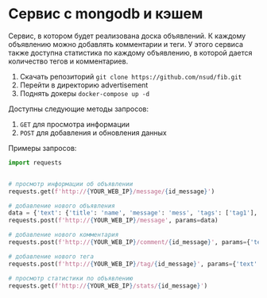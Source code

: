 # Сервис с mongodb и кэшем

Cервис, в котором будет реализована доска объявлений. К каждому объявлению можно добавлять комментарии и теги. У этого сервиса также доступна статистика по каждому объявлению, в которой дается количество тегов и комментариев.

1. Скачать репозиторий `git clone https://github.com/nsud/fib.git`
2. Перейти в директорию advertisement
3. Поднять докеры `docker-compose up -d`

Доступны следующие методы запросов:
1. `GET` для просмотра информации
2. `POST` для добавления и обновления данных

Примеры запросов:

```python
import requests


# просмотр информации об объявлении
requests.get(f'http://{YOUR_WEB_IP}/message/{id_message}') 

# добавление нового объявления
data = {'text': {'title': 'name', 'message': 'mess', 'tags': ['tag1'], 'comments': ['comment1']}}
requests.post(f'http://{YOUR_WEB_IP}/message', params=data) 

# добавление нового комментария
requests.post(f'http://{YOUR_WEB_IP}/comment/{id_message}', params={'text': 'comm222'})

# добавление нового тега
requests.post(f'http://{YOUR_WEB_IP}/tag/{id_message}', params={'text': 'tag222'})

# просмотр статистики по объявлению
requests.get(f'http://{YOUR_WEB_IP}/stats/{id_message}') 

```
